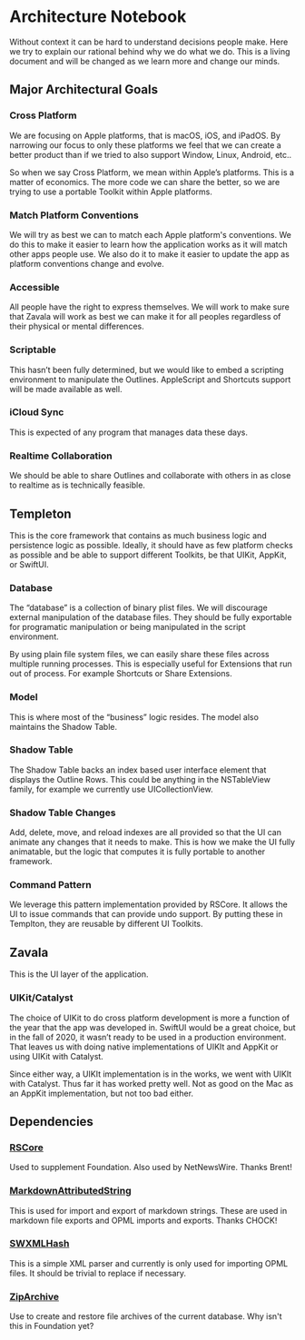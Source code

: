 # Architecture Notebook
Without context it can be hard to understand decisions people make.  Here we try to explain our rational
behind why we do what we do.  This is a living document and will be changed as we learn more and change
our minds.

## Major Architectural Goals

### Cross Platform
We are focusing on Apple platforms, that is macOS, iOS, and iPadOS. By narrowing our focus to only these
platforms we feel that we can create a better product than if we tried to also support Window, Linux, Android, etc.. 

So when we say Cross Platform, we mean within Apple’s platforms. This is a matter of economics. The more
code we can share the better, so we are trying to use a portable Toolkit within Apple platforms.

### Match Platform Conventions
We will try as best we can to match each Apple platform's conventions.  We do this to make it easier to
learn how the application works as it will match other apps people use.  We also do it to make it easier
to update the app as platform conventions change and evolve.

### Accessible
All people have the right to express themselves.  We will work to make sure that Zavala will work as best
we can make it for all peoples regardless of their physical or mental differences.

### Scriptable
This hasn’t been fully determined, but we would like to embed a scripting environment to manipulate the Outlines. AppleScript and Shortcuts support will be made available as well.

### iCloud Sync
This is expected of any program that manages data these days.

### Realtime Collaboration
We should be able to share Outlines and collaborate with others in as close to realtime as is technically feasible.

## Templeton
This is the core framework that contains as much business logic and persistence logic as possible. Ideally, it
should have as few platform checks as possible and be able to support different Toolkits, be that UIKit, AppKit,
or SwiftUI.

### Database
The “database” is a collection of binary plist files. We will discourage external manipulation of the database files. They should be fully exportable for programatic manipulation or being manipulated in the script environment.

By using plain file system files, we can easily share these files across multiple running processes. This
is especially useful for Extensions that run out of process. For example Shortcuts or Share Extensions.

### Model
This is where most of the “business” logic resides. The model also maintains the Shadow Table.

### Shadow Table
The Shadow Table backs an index based user interface element that displays the Outline Rows.  This could be
anything in the NSTableView family, for example we currently use UICollectionView.

### Shadow Table Changes
Add, delete, move, and reload indexes are all provided so that the UI can animate any changes that it needs
to make.  This is how we make the UI fully animatable, but the logic that computes it is fully portable to
another framework.

### Command Pattern
We leverage this pattern implementation provided by RSCore.  It allows the UI to issue commands that can provide undo support.  By putting these in Templton, they are reusable by different UI Toolkits.

## Zavala
This is the UI layer of the application.

### UIKit/Catalyst
The choice of UIKit to do cross platform development is more a function of the year that the app was developed
in. SwiftUI would be a great choice, but in the fall of 2020, it wasn’t ready to be used in a production
environment. That leaves us with doing native implementations of UIKIt and AppKit or using UIKit with Catalyst.

Since either way, a UIKIt implementation is in the works, we went with UIKIt with Catalyst. Thus far it has
worked pretty well. Not as good on the Mac as an AppKit implementation, but not too bad either.

## Dependencies

### [RSCore](https://github.com/Ranchero-Software/RSCore)
Used to supplement Foundation.  Also used by NetNewsWire.  Thanks Brent!

### [MarkdownAttributedString](https://github.com/vincode-io/MarkdownAttributedString)
This is used for import and export of markdown strings. These are used in markdown file exports and OPML imports and exports.  Thanks CHOCK!

### [SWXMLHash](https://github.com/drmohundro/SWXMLHash)
This is a simple XML parser and currently is only used for importing OPML files. It should be trivial to replace
if necessary.

### [ZipArchive](https://github.com/ZipArchive/ZipArchive)
Use to create and restore file archives of the current database.  Why isn't this in Foundation yet?